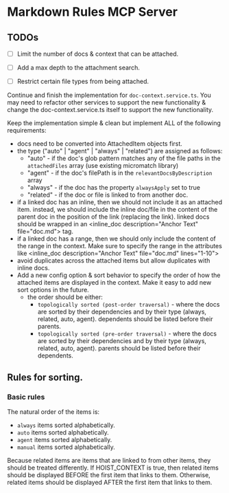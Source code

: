 # Markdown Rules MCP Server

## TODOs

- [ ] Limit the number of docs & context that can be attached.
- [ ] Add a max depth to the attachment search.
- [ ] Restrict certain file types from being attached.


Continue and finish the implementation for `doc-context.service.ts`. You may need to refactor other services to support the new functionality & change the doc-context.service.ts itself to support the new functionality.

Keep the implementation simple & clean but implement ALL of the following requirements:

- docs need to be converted into AttachedItem objects first.
- the type ("auto" | "agent" | "always" | "related") are assigned as follows:
  - "auto" - if the doc's glob pattern matches any of the file paths in the `attachedFiles` array (use existing micromatch library)
  - "agent" - if the doc's filePath is in the `relevantDocsByDescription` array
  - "always" - if the doc has the property `alwaysApply` set to true
  - "related" - if the doc or file is linked to from another doc.
- if a linked doc has an inline, then we should not include it as an attached item. instead, we should include the inline doc/file in the content of the parent doc in the position of the link (replacing the link). linked docs should be wrapped in an <inline_doc description="Anchor Text" file="doc.md"> tag.
- if a linked doc has a range, then we should only include the content of the range in the context. Make sure to specify the range in the attributes like <inline_doc description="Anchor Text" file="doc.md" lines="1-10">
- avoid duplicates across the attached items but allow duplicates with inline docs.
- Add a new config option & sort behavior to specify the order of how the attached items are displayed in the context. Make it easy to add new sort options in the future.
  - the order should be either:
    - `topologically sorted (post-order traversal)` - where the docs are sorted by their dependencies and by their type (always, related, auto, agent). dependents should be listed before their parents.
    - `topologically sorted (pre-order traversal)` - where the docs are sorted by their dependencies and by their type (always, related, auto, agent). parents should be listed before their dependents.




## Rules for sorting.

### Basic rules

The natural order of the items is:
  - `always` items sorted alphabetically.
  - `auto` items sorted alphabetically.
  - `agent` items sorted alphabetically.
  - `manual` items sorted alphabetically.

Because related items are items that are linked to from other items, they should be treated differently. If HOIST_CONTEXT is true, then related items should be displayed BEFORE the first item that links to them. Otherwise, related items should be displayed AFTER the first item that links to them.





  




